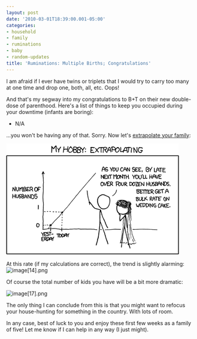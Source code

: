 ```yaml
---
layout: post
date: '2010-03-01T18:39:00.001-05:00'
categories:
- household
- family
- ruminations
- baby
- random-updates
title: 'Ruminations: Multiple Births; Congratulations'
---
```



I am afraid if I ever have twins or triplets that I would try to carry too many at one time and drop one, both, all, etc. Oops!

And that's my segway into my congratulations to B+T on their new double-dose of parenthood. Here's a list of things to keep you occupied during your downtime (infants are boring): 
* N/A  


...you won't be having any of that. Sorry. Now let's [extrapolate your family](http://xkcd.com/605/):

[![extrapolating.png](/assets/2010/extrapolating.png)](http://xkcd.com/605/)

At this rate (if my calculations are correct), the trend is slightly alarming: ![image[14].png](/assets/2010/image[14].png) 

Of course the total number of kids you have will be a bit more dramatic:

![image[17].png](/assets/2010/image[17].png) 

The only thing I can conclude from this is that you might want to refocus your house-hunting for something in the country. With lots of room.

In any case, best of luck to you and enjoy these first few weeks as a family of five! Let me know if I can help in any way (I just might).